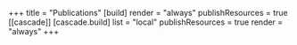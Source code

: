 +++
title = "Publications"
[build]
  render = "always"
  publishResources = true
[[cascade]]
  [cascade.build]
    list = "local"
    publishResources = true
    render = "always"
+++
